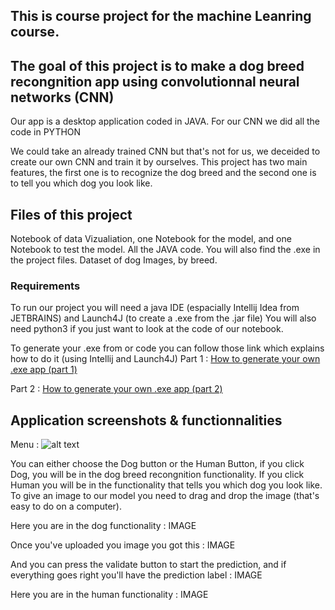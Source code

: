 
## This is course project for the machine Leanring course.
## The goal of this project is to make a dog breed recongnition app using convolutionnal neural networks (CNN)

Our app is a desktop application coded in JAVA.
For our CNN we did all the code in PYTHON

We could take an already trained CNN but that's not for us, we deceided to create our own CNN and train it by ourselves.
This project has two main features, the first one is to recognize the dog breed and the second one is to tell you which dog you look like.

## Files of this project
Notebook of data Vizualiation, one Notebook for the model, and one Notebook to test the model.
All the JAVA code.
You will also find the .exe in the project files.
Dataset of dog Images, by breed.

### Requirements
To run our project you will need a java IDE (espacially Intellij Idea from JETBRAINS) and Launch4J (to create a .exe from the .jar file)
You will also need python3 if you just want to look at the code of our notebook.


To generate your .exe from or code you can follow those link which explains how to do it (using Intellij and Launch4J)
Part 1 : [How to generate your own .exe app (part 1)](https://medium.com/@vinayprabhu19/creating-executable-javafx-application-part-1-7589e8dec494)

Part 2 : [How to generate your own .exe app (part 2)](https://medium.com/@vinayprabhu19/creating-executable-javafx-application-part-2-c98cfa65801e)

## Application screenshots & functionnalities

Menu : 
![alt text](https://github.com/LucLop/DoggoLookalike/READMEPICTURES/DoggolookalikeMenu.png "Logo Title Text 1")


You can either choose the Dog button or the Human Button, if you click Dog, you will be in the dog breed recongnition functionality. If you click Human you will be in the functionality that tells you which dog you look like. To give an image to our model you need to drag and drop the image (that's easy to do on a computer).

Here you are in the dog functionality : IMAGE

Once you've uploaded you image you got this : IMAGE

And you can press the validate button to start the prediction, and if everything goes right you'll have the prediction label : IMAGE

Here you are in the human functionality : IMAGE





